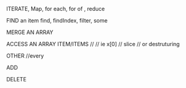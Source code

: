 ITERATE,
Map, for each, for of , reduce

FIND an item
find, findIndex, filter, some

MERGE AN ARRAY

ACCESS AN ARRAY ITEM/ITEMS
//
// ie x[0]
// slice
// or destruturing

OTHER
//every

ADD

DELETE